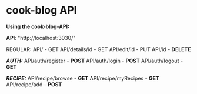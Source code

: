 # cook-blog API

**Using the cook-blog-API:**

**API**: "http://localhost:3030/"

REGULAR:
API/ - GET
API/details/id - GET
API/edit/id - PUT
API/id - **DELETE**

***AUTH:***
API/auth/register - **POST**
API/auth/login - **POST**
API/auth/logout - **GET**

***RECIPE:***
API/recipe/browse - **GET**
API/recipe/myRecipes - **GET**
API/recipe/add - **POST**
